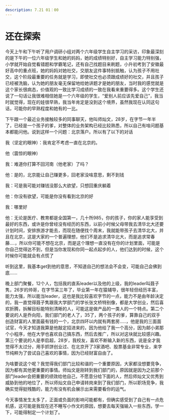 ```yaml
---
description: 7.21 01：00
---
```


# 还在探索

​ 今天上午和下午听了用户调研小组对两个六年级学生自主学习的采访，印象最深刻的是下午的一位六年级学生和她的妈妈，她的成绩特别好，自主学习能力特别强，小学就开始自觉看错题和学霸笔记，还有自己找题目来刷题，小升初考到了安徽最好高中的重点班，她的妈妈对她社交，交朋友这件事特别抵触，认为孩子不用社交，这个阶段最重要的任务就是学习，即使社交也必须跟成绩好的社交，并且孩子已经被洗脑，认为她的朋友毫无保留地给她讲题才是她的朋友，当时我的感觉就是这个家长很病态，价值观的一致比学习成绩的一致在我看来重要得多。这个学生还说了一句话让我很难相信她是一个六年级的学生，“爱别人前应该先爱自己”，我当时就觉得，现在的娃很早熟，我当年肯定是没到这个境界，虽然我现在认同这句话，可能你的早熟程度和她有的一比。

​ 下午跟一个最近业务接触较多的同事聊天，他叫师灿文，28岁，在字节一年半了，已经是一个孩子的爹，对整体的业务架构已经比较熟悉，所以自己有啥问题基本都能问他。说到这样一个问题：北京落户。所以有了以下的对话

我（坚定的眼神）：我肯定不考虑一直在北京的。

他（震惊的眼神）

我：难道你打算不回河南（他老家）了吗？

他：是的，北京能让自己赚更多，回老家没啥意思，剩不到钱

我：可是我可能对赚钱没那么大欲望，只想回重庆躺着

他：你没有欲望，可能是你没有看到北京的好

我：哪里好

他：无论是医疗、教育都是全国第一，几十所985，你的孩子，你的家人能享受到最好的东西，或许是你曾经没有经历的东西，以前小时候父母带我去清华北大还要计划时间，安排旅游才能去，而现在随便找个周末，我就能带孩子去清华北大，并且在北京，这是大家的一个普遍理想，他们不是追求清华北大，而是追求常春藤....，所以你可能不想在北京，而是这个理想一直没有在你的计划里面，可能是你自己觉得达不到，但是当你发现和你同一起点起步的人，他们达到的时候，这个时候你可能就会有点慌了

听到这里，我基本get到他的意思，不知道自己的想法会不会变，可能自己会佛到底......

​ 晚上部门聚餐，12个人，包括我的直系leader以及他的上级，我的leader叫聂子隽，26岁的帅哥，在字节呆三年了，毕业第一年在猿辅导，很年轻但经历丰富，能力太强，所以能当leader，这也是我比较喜欢字节的一点，能力不是由年龄决定的，我一直觉得聂子隽跟我大学部门的学长张文桥特别像，都是大学创业，然后喜欢折腾，拆解目标能特别清晰的人，可能这是做产品的一类人的一个特点。第二个要说的人是乔向阳，我们部门的老人了，35了，两个孩子的爹，算靠自己的双手创造财富的人里面最有钱的一个，北京四环以内就有两套房.....，他是我的三面面试官，今天才知道我算是他敲定招进来的，因为他给了我一个高分，因为邮小弟那个小程序，他在大学也喜欢自己搞东西，然后去推广，所以对这块就比较感兴趣。第三个要说的人是李启超，28岁，我校友，喜欢不断输入新的东西，说是全才我觉得不太过分，用手抓饼创业过、在北京开了3家酒吧、股票基金非常专业，来字节纯粹为了尝试自己喜欢的事情，因为已经财富自由了。

​ 为啥要说这个呢？我觉得我们部门比较和谐的一个重要原因，大家都没想要竞争，因为都有其他更重要的事情。师灿文是刚转到我们部门的，原因就是因为之前那个部门leader会把重要的绩效给他自己，不愿意分给下面的人，然后师灿文又优秀到威胁到他的地位了，所以师灿文自己申请转岗来到了我们部门，所以职场竞争，我确实觉得挺残酷的，能力有没有机会展示出来需要看你的运气。

​ 今天事情发生太多了，正面或负面的影响可能都有，但确实感受到了自己有一点危机感，这可能是我现在还不睡写小作文的原因，想要去每天强输入一些东西，学一下，可能得制定一个计划了。

